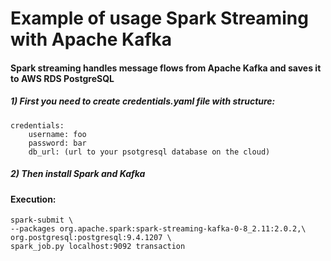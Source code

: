 # Example of usage Spark Streaming with Apache Kafka

#### Spark streaming handles message flows from Apache Kafka and saves it to AWS RDS PostgreSQL

##### 1) First you need to create credentials.yaml file with structure:
    credentials:
        username: foo
        password: bar
        db_url: (url to your psotgresql database on the cloud)

##### 2) Then install Spark and Kafka

#### Execution:

```console
spark-submit \
--packages org.apache.spark:spark-streaming-kafka-0-8_2.11:2.0.2,\
org.postgresql:postgresql:9.4.1207 \
spark_job.py localhost:9092 transaction
```